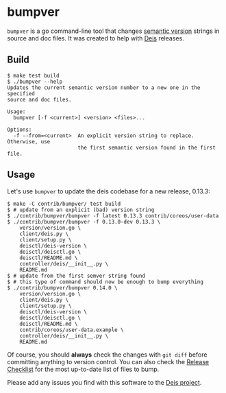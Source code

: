 # bumpver

`bumpver` is a go command-line tool that changes [semantic version](http://semver.org/)
strings in source and doc files. It was created to help with [Deis](http://deis.io/)
releases.

## Build

```console
$ make test build
$ ./bumpver --help
Updates the current semantic version number to a new one in the specified
source and doc files.

Usage:
  bumpver [-f <current>] <version> <files>...

Options:
  -f --from=<current>  An explicit version string to replace. Otherwise, use
                       the first semantic version found in the first file.
```

## Usage

Let's use `bumpver` to update the deis codebase for a new release, 0.13.3:

```console
$ make -C contrib/bumpver/ test build
$ # update from an explicit (bad) version string
$ ./contrib/bumpver/bumpver -f latest 0.13.3 contrib/coreos/user-data
$ ./contrib/bumpver/bumpver -f 0.13.0-dev 0.13.3 \
    version/version.go \
    client/deis.py \
    client/setup.py \
    deisctl/deis-version \
    deisctl/deisctl.go \
    deisctl/README.md \
    controller/deis/__init__.py \
    README.md
$ # update from the first semver string found
$ # this type of command should now be enough to bump everything
$ ./contrib/bumpver/bumpver 0.14.0 \
    version/version.go \
    client/deis.py \
    client/setup.py \
    deisctl/deis-version \
    deisctl/deisctl.go \
    deisctl/README.md \
    contrib/coreos/user-data.example \
    controller/deis/__init__.py \
    README.md
```

Of course, you should **always** check the changes with `git diff` before committing
anything to version control. You can also check the
[Release Checklist](http://docs.deis.io/en/latest/contributing/releases/) for the
most up-to-date list of files to bump.

Please add any issues you find with this software to the
[Deis project](https://github.com/deisthree/deis/issues).
